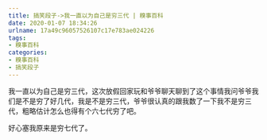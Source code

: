 ```yaml
---
title: 搞笑段子->我一直以为自己是穷三代 | 糗事百科
date: 2020-01-07 18:34:26
urlname: 17a49c96057526107c17e783ae024226
tags: 
- 糗事百科
categories:
- 糗事百科
- 搞笑段子
---
```

我一直以为自己是穷三代，这次放假回家玩和爷爷聊天聊到了这个事情我问爷爷我们是不是穷了好几代，我是不是穷三代，爷爷很认真的跟我数了一下我不是穷三代，粗略估计怎么也得有个六七代穷了吧。

好心塞我原来是穷七代了。


